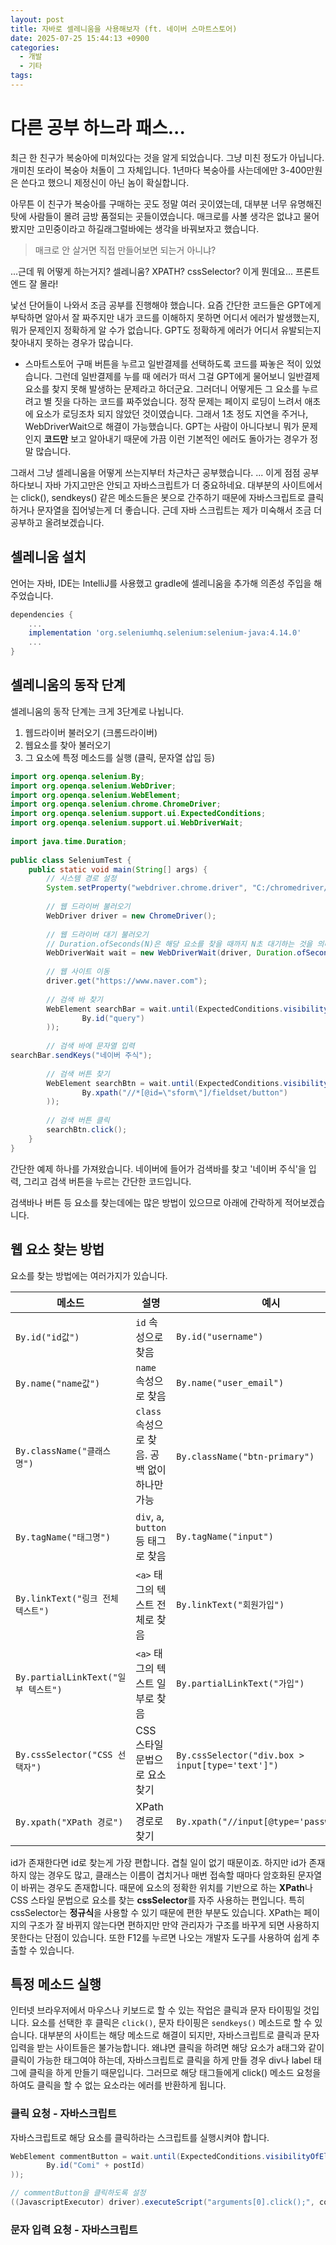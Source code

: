 ```yaml
---
layout: post
title: 자바로 셀레니움을 사용해보자 (ft. 네이버 스마트스토어)
date: 2025-07-25 15:44:13 +0900
categories:
  - 개발
  - 기타
tags:
---
```

# 다른 공부 하느라 패스...

최근 한 친구가 복숭아에 미쳐있다는 것을 알게 되었습니다. 그냥 미친 정도가 아닙니다. 개미친 또라이 복숭아 처돌이 그 자체입니다. 1년마다 복숭아를 사는데에만 3-400만원은 쓴다고 했으니 제정신이 아닌 놈이 확실합니다. 

아무튼 이 친구가 복숭아를 구매하는 곳도 정말 여러 곳이였는데, 대부분 너무 유명해진 탓에 사람들이 몰려 금방 품절되는 곳들이였습니다. 매크로를 사볼 생각은 없냐고 물어봤지만 고민중이라고 하길래그럴바에는 생각을 바꿔보자고 했습니다.

> 매크로 안 살거면 직접 만들어보면 되는거 아니냐?

...근데 뭐 어떻게 하는거지? 셀레니움? XPATH? cssSelector? 이게 뭔데요... 프론트엔드 잘 몰라! 

낯선 단어들이 나와서 조금 공부를 진행해야 했습니다. 요즘 간단한 코드들은 GPT에게 부탁하면 알아서 잘 짜주지만 내가 코드를 이해하지 못하면 어디서 에러가 발생했는지, 뭐가 문제인지 정확하게 알 수가 없습니다. GPT도 정확하게 에러가 어디서 유발되는지 찾아내지 못하는 경우가 많습니다.

- 스마트스토어 구매 버튼을 누르고 일반결제를 선택하도록 코드를 짜놓은 적이 있었습니다. 그런데 일반결제를 누를 때 에러가 떠서 그걸 GPT에게 물어보니 일반결제 요소를 찾지 못해 발생하는 문제라고 하더군요. 그러더니 어떻게든 그 요소를 누르려고 별 짓을 다하는 코드를 짜주었습니다. 정작 문제는 페이지 로딩이 느려서 애초에 요소가 로딩조차 되지 않았던 것이였습니다. 그래서 1초 정도 지연을 주거나, WebDriverWait으로 해결이 가능했습니다. GPT는 사람이 아니다보니 뭐가 문제인지 **코드만** 보고 알아내기 때문에 가끔 이런 기본적인 에러도 돌아가는 경우가 정말 많습니다. 

그래서 그냥 셀레니움을 어떻게 쓰는지부터 차근차근 공부했습니다. 
... 이게 점점 공부하다보니 자바 가지고만은 안되고 자바스크립트가 더 중요하네요. 대부분의 사이트에서는 click(), sendkeys() 같은 메소드들은 봇으로 간주하기 때문에 자바스크립트로 클릭하거나 문자열을 집어넣는게 더 좋습니다. 근데 자바 스크립트는 제가 미숙해서 조금 더 공부하고 올려보겠습니다.
## 셀레니움 설치

언어는 자바, IDE는 IntelliJ를 사용했고 gradle에 셀레니움을 추가해 의존성 주입을 해주었습니다.

```gradle
dependencies {
	...
	implementation 'org.seleniumhq.selenium:selenium-java:4.14.0'
	...
}
```

## 셀레니움의 동작 단계
셀레니움의 동작 단계는 크게 3단계로 나뉩니다.

 1. 웹드라이버 불러오기 (크롬드라이버)
 2. 웹요소를 찾아 불러오기
 3. 그 요소에 특정 메소드를 실행 (클릭, 문자열 삽입 등)

```java
import org.openqa.selenium.By;  
import org.openqa.selenium.WebDriver;  
import org.openqa.selenium.WebElement;  
import org.openqa.selenium.chrome.ChromeDriver;  
import org.openqa.selenium.support.ui.ExpectedConditions;  
import org.openqa.selenium.support.ui.WebDriverWait;  
  
import java.time.Duration;  
  
public class SeleniumTest {  
    public static void main(String[] args) {  
        // 시스템 경로 설정  
        System.setProperty("webdriver.chrome.driver", "C:/chromedriver/chromedriver.exe");  
  
        // 웹 드라이버 불러오기  
        WebDriver driver = new ChromeDriver();  
  
        // 웹 드라이버 대기 불러오기  
        // Duration.ofSeconds(N)은 해당 요소를 찾을 때까지 N초 대기하는 것을 의미
        WebDriverWait wait = new WebDriverWait(driver, Duration.ofSeconds(30));  
  
        // 웹 사이트 이동  
        driver.get("https://www.naver.com");  
  
        // 검색 바 찾기  
        WebElement searchBar = wait.until(ExpectedConditions.visibilityOfElementLocated(  
                By.id("query")  
        ));  
  
        // 검색 바에 문자열 입력   
searchBar.sendKeys("네이버 주식");  
  
        // 검색 버튼 찾기  
        WebElement searchBtn = wait.until(ExpectedConditions.visibilityOfElementLocated(  
                By.xpath("//*[@id=\"sform\"]/fieldset/button")  
        ));  
  
        // 검색 버튼 클릭  
        searchBtn.click();  
    }  
}
```

간단한 예제 하나를 가져왔습니다. 네이버에 들어가 검색바를 찾고 '네이버 주식'을 입력, 그리고 검색 버튼을 누르는 간단한 코드입니다.

검색바나 버튼 등 요소를 찾는데에는 많은 방법이 있으므로 아래에 간락하게 적어보겠습니다.

## 웹 요소 찾는 방법

요소를 찾는 방법에는 여러가지가 있습니다. 

|메소드|설명|예시|
|---|---|---|
|`By.id("id값")`|`id` 속성으로 찾음|`By.id("username")`|
|`By.name("name값")`|`name` 속성으로 찾음|`By.name("user_email")`|
|`By.className("클래스명")`|`class` 속성으로 찾음. 공백 없이 하나만 가능|`By.className("btn-primary")`|
|`By.tagName("태그명")`|`div`, `a`, `button` 등 태그로 찾음|`By.tagName("input")`|
|`By.linkText("링크 전체 텍스트")`|`<a>` 태그의 텍스트 전체로 찾음|`By.linkText("회원가입")`|
|`By.partialLinkText("일부 텍스트")`|`<a>` 태그의 텍스트 일부로 찾음|`By.partialLinkText("가입")`|
|`By.cssSelector("CSS 선택자")`|CSS 스타일 문법으로 요소 찾기|`By.cssSelector("div.box > input[type='text']")`|
|`By.xpath("XPath 경로")`|XPath 경로로 찾기|`By.xpath("//input[@type='password']")`|

id가 존재한다면 id로 찾는게 가장 편합니다. 겹칠 일이 없기 때문이죠. 하지만 id가 존재하지 않는 경우도 많고, 클래스는 이름이 겹치거나 매번 접속할 때마다 암호화된 문자열이 바뀌는 경우도 존재합니다. 때문에 요소의 정확한 위치를 기반으로 하는 **XPath**나 CSS 스타일 문법으로 요소를 찾는 **cssSelector**를 자주 사용하는 편입니다. 특히 cssSelector는 **정규식**을 사용할 수 있기 때문에 편한 부분도 있습니다. XPath는 페이지의 구조가 잘 바뀌지 않는다면 편하지만 만약 관리자가 구조를 바꾸게 되면 사용하지 못한다는 단점이 있습니다. 또한 F12를 누르면 나오는 개발자 도구를 사용하여 쉽게 추출할 수 있습니다.

## 특정 메소드 실행

인터넷 브라우저에서 마우스나 키보드로 할 수 있는 작업은 클릭과 문자 타이핑일 것입니다. 요소를 선택한 후 클릭은 `click()`, 문자 타이핑은 `sendkeys()` 메소드로 할 수 있습니다. 대부분의 사이트는 해당 메소드로 해결이 되지만, 자바스크립트로 클릭과 문자 입력을 받는 사이트들은 불가능합니다. 왜냐면 클릭을 하려면 해당 요소가 a태그와 같이 클릭이 가능한 태그여야 하는데, 자바스크립트로 클릭을 하게 만들 경우 div나 label 태그에 클릭을 하게 만들기 때문입니다. 그러므로 해당 태그들에게 click() 메소드 요청을 하여도 클릭을 할 수 없는 요소라는 에러를 반환하게 됩니다.

### 클릭 요청 - 자바스크립트

자바스크립트로 해당 요소를 클릭하라는 스크립트를 실행시켜야 합니다.

```java
WebElement commentButton = wait.until(ExpectedConditions.visibilityOfElementLocated(  
        By.id("Comi" + postId)  
));

// commentButton을 클릭하도록 설정
((JavascriptExecutor) driver).executeScript("arguments[0].click();", commentButton);
```

### 문자 입력 요청 - 자바스크립트
